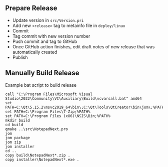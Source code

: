 ## Prepare Release

- Update version in `src/Version.pri`
- Add new `<release>` tag to metainfo file in `deploy/linux`
- Commit
- Tag commit with new version number
- Push commit and tag to GitHub
- Once GitHub action finishes, edit draft notes of new release that was automatically created
- Publish

## Manually Build Release
Example bat script to build release

```
call "C:\Program Files\Microsoft Visual Studio\2022\Community\VC\Auxiliary\Build\vcvarsall.bat" amd64
set PATH=C:\Qt\5.15.2\msvc2019_64\bin\;C:\Qt\Tools\QtCreator\bin\jom\;%PATH%
set PATH=C:\Program Files\7-Zip;%PATH%
set PATH=C:\Program Files (x86)\NSIS\Bin;%PATH%
mkdir build
cd build
qmake ..\src\NotepadNext.pro
jom
jom package
jom zip
jom installer
cd ..
copy build\NotepadNext*.zip .
copy installer\NotepadNext*.exe .
```